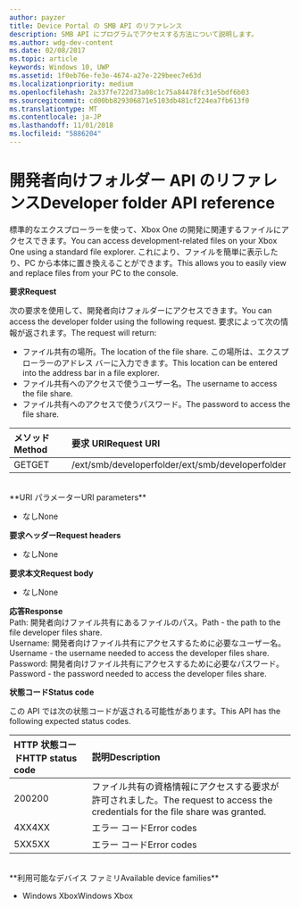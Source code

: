 ```yaml
---
author: payzer
title: Device Portal の SMB API のリファレンス
description: SMB API にプログラムでアクセスする方法について説明します。
ms.author: wdg-dev-content
ms.date: 02/08/2017
ms.topic: article
keywords: Windows 10, UWP
ms.assetid: 1f0eb76e-fe3e-4674-a27e-229beec7e63d
ms.localizationpriority: medium
ms.openlocfilehash: 2a337fe722d73a08c1c75a84478fc31e5bdf6b03
ms.sourcegitcommit: cd00bb829306871e5103db481cf224ea7fb613f0
ms.translationtype: MT
ms.contentlocale: ja-JP
ms.lasthandoff: 11/01/2018
ms.locfileid: "5886204"
---
```

# <a name="developer-folder-api-reference"></a><span data-ttu-id="848fe-104">開発者向けフォルダー API のリファレンス</span><span class="sxs-lookup"><span data-stu-id="848fe-104">Developer folder API reference</span></span>   
<span data-ttu-id="848fe-105">標準的なエクスプローラーを使って、Xbox One の開発に関連するファイルにアクセスできます。</span><span class="sxs-lookup"><span data-stu-id="848fe-105">You can access development-related files on your Xbox One using a standard file explorer.</span></span> <span data-ttu-id="848fe-106">これにより、ファイルを簡単に表示したり、PC から本体に置き換えることができます。</span><span class="sxs-lookup"><span data-stu-id="848fe-106">This allows you to easily view and replace files from your PC to the console.</span></span>

**<span data-ttu-id="848fe-107">要求</span><span class="sxs-lookup"><span data-stu-id="848fe-107">Request</span></span>**

<span data-ttu-id="848fe-108">次の要求を使用して、開発者向けフォルダーにアクセスできます。</span><span class="sxs-lookup"><span data-stu-id="848fe-108">You can access the developer folder using the following request.</span></span> <span data-ttu-id="848fe-109">要求によって次の情報が返されます。</span><span class="sxs-lookup"><span data-stu-id="848fe-109">The request will return:</span></span>    
* <span data-ttu-id="848fe-110">ファイル共有の場所。</span><span class="sxs-lookup"><span data-stu-id="848fe-110">The location of the file share.</span></span> <span data-ttu-id="848fe-111">この場所は、エクスプローラーのアドレス バーに入力できます。</span><span class="sxs-lookup"><span data-stu-id="848fe-111">This location can be entered into the address bar in a file explorer.</span></span>
* <span data-ttu-id="848fe-112">ファイル共有へのアクセスで使うユーザー名。</span><span class="sxs-lookup"><span data-stu-id="848fe-112">The username to access the file share.</span></span>
* <span data-ttu-id="848fe-113">ファイル共有へのアクセスで使うパスワード。</span><span class="sxs-lookup"><span data-stu-id="848fe-113">The password to access the file share.</span></span>

<span data-ttu-id="848fe-114">メソッド</span><span class="sxs-lookup"><span data-stu-id="848fe-114">Method</span></span>      | <span data-ttu-id="848fe-115">要求 URI</span><span class="sxs-lookup"><span data-stu-id="848fe-115">Request URI</span></span>
:------     | :-----
<span data-ttu-id="848fe-116">GET</span><span class="sxs-lookup"><span data-stu-id="848fe-116">GET</span></span> | <span data-ttu-id="848fe-117">/ext/smb/developerfolder</span><span class="sxs-lookup"><span data-stu-id="848fe-117">/ext/smb/developerfolder</span></span>
<br />
**<span data-ttu-id="848fe-118">URI パラメーター</span><span class="sxs-lookup"><span data-stu-id="848fe-118">URI parameters</span></span>**

- <span data-ttu-id="848fe-119">なし</span><span class="sxs-lookup"><span data-stu-id="848fe-119">None</span></span>

**<span data-ttu-id="848fe-120">要求ヘッダー</span><span class="sxs-lookup"><span data-stu-id="848fe-120">Request headers</span></span>**

- <span data-ttu-id="848fe-121">なし</span><span class="sxs-lookup"><span data-stu-id="848fe-121">None</span></span>

**<span data-ttu-id="848fe-122">要求本文</span><span class="sxs-lookup"><span data-stu-id="848fe-122">Request body</span></span>**

- <span data-ttu-id="848fe-123">なし</span><span class="sxs-lookup"><span data-stu-id="848fe-123">None</span></span>

**<span data-ttu-id="848fe-124">応答</span><span class="sxs-lookup"><span data-stu-id="848fe-124">Response</span></span>**   
<span data-ttu-id="848fe-125">Path: 開発者向けファイル共有にあるファイルのパス。</span><span class="sxs-lookup"><span data-stu-id="848fe-125">Path - the path to the file developer files share.</span></span>   
<span data-ttu-id="848fe-126">Username: 開発者向けファイル共有にアクセスするために必要なユーザー名。</span><span class="sxs-lookup"><span data-stu-id="848fe-126">Username - the username needed to access the developer files share.</span></span>   
<span data-ttu-id="848fe-127">Password: 開発者向けファイル共有にアクセスするために必要なパスワード。</span><span class="sxs-lookup"><span data-stu-id="848fe-127">Password - the password needed to access the developer files share.</span></span>   

**<span data-ttu-id="848fe-128">状態コード</span><span class="sxs-lookup"><span data-stu-id="848fe-128">Status code</span></span>**

<span data-ttu-id="848fe-129">この API では次の状態コードが返される可能性があります。</span><span class="sxs-lookup"><span data-stu-id="848fe-129">This API has the following expected status codes.</span></span>

<span data-ttu-id="848fe-130">HTTP 状態コード</span><span class="sxs-lookup"><span data-stu-id="848fe-130">HTTP status code</span></span>      | <span data-ttu-id="848fe-131">説明</span><span class="sxs-lookup"><span data-stu-id="848fe-131">Description</span></span>
:------     | :-----
<span data-ttu-id="848fe-132">200</span><span class="sxs-lookup"><span data-stu-id="848fe-132">200</span></span> | <span data-ttu-id="848fe-133">ファイル共有の資格情報にアクセスする要求が許可されました。</span><span class="sxs-lookup"><span data-stu-id="848fe-133">The request to access the credentials for the file share was granted.</span></span>
<span data-ttu-id="848fe-134">4XX</span><span class="sxs-lookup"><span data-stu-id="848fe-134">4XX</span></span> | <span data-ttu-id="848fe-135">エラー コード</span><span class="sxs-lookup"><span data-stu-id="848fe-135">Error codes</span></span>
<span data-ttu-id="848fe-136">5XX</span><span class="sxs-lookup"><span data-stu-id="848fe-136">5XX</span></span> | <span data-ttu-id="848fe-137">エラー コード</span><span class="sxs-lookup"><span data-stu-id="848fe-137">Error codes</span></span>
<br />
**<span data-ttu-id="848fe-138">利用可能なデバイス ファミリ</span><span class="sxs-lookup"><span data-stu-id="848fe-138">Available device families</span></span>**

* <span data-ttu-id="848fe-139">Windows Xbox</span><span class="sxs-lookup"><span data-stu-id="848fe-139">Windows Xbox</span></span>
